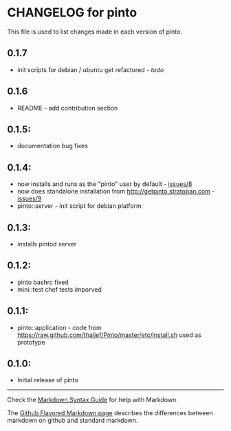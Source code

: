 # CHANGELOG for pinto

This file is used to list changes made in each version of pinto.

## 0.1.7
* init scripts for debian / ubuntu get refactored - _todo_

## 0.1.6
* README - add contribution section

## 0.1.5:
* documentation bug fixes

## 0.1.4:
* now installs and runs as the "pinto" user by default - [issues/8](https://github.com/melezhik/cookbooks/issues/8)
* now does standalone installation from http://getpinto.stratopan.com - [issues/9](https://github.com/melezhik/cookbooks/issues/9)
* pinto::server - init script for debian platform

## 0.1.3:

* installs pintod server

## 0.1.2:
* pinto bashrc fixed
* mini::test chef tests imporved

## 0.1.1:
* pinto::application - code from https://raw.github.com/thaljef/Pinto/master/etc/install.sh used as prototype

## 0.1.0:

* Initial release of pinto

- - -
Check the [Markdown Syntax Guide](http://daringfireball.net/projects/markdown/syntax) for help with Markdown.

The [Github Flavored Markdown page](http://github.github.com/github-flavored-markdown/) describes the differences between markdown on github and standard markdown.
